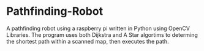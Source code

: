 # Pathfinding-Robot
A pathfinding robot using a raspberry pi written in Python using OpenCV Libraries. The program uses both Dijkstra and A Star algortims to determing the shortest path within a scanned map, then executes the path. 
